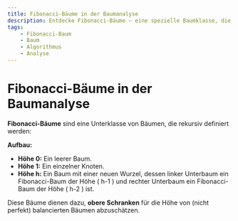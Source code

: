 ```yaml
---
title: Fibonacci-Bäume in der Baumanalyse
description: Entdecke Fibonacci-Bäume – eine spezielle Baumklasse, die in der Analyse von Baumhöhen und Worst-Case-Szenarien verwendet wird.
tags:
    - Fibonacci-Baum
    - Baum
    - Algorithmus
    - Analyse
---
```


# Fibonacci-Bäume in der Baumanalyse

**Fibonacci-Bäume** sind eine Unterklasse von Bäumen, die rekursiv definiert werden:

**Aufbau:**
- **Höhe 0:** Ein leerer Baum.
- **Höhe 1:** Ein einzelner Knoten.
- **Höhe h:** Ein Baum mit einer neuen Wurzel, dessen linker Unterbaum ein Fibonacci-Baum der Höhe \( h-1 \) und rechter Unterbaum ein Fibonacci-Baum der Höhe \( h-2 \) ist.

Diese Bäume dienen dazu, **obere Schranken** für die Höhe von (nicht perfekt) balancierten Bäumen abzuschätzen.

